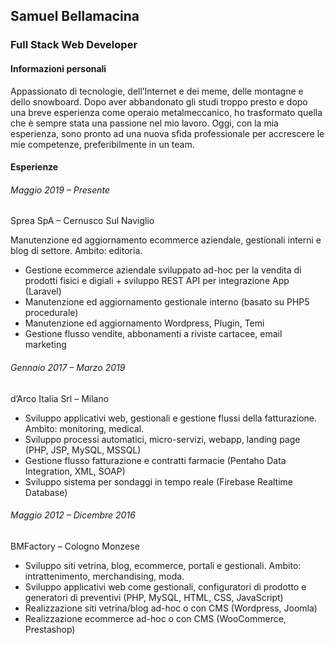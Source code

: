 ## Samuel Bellamacina
### Full Stack Web Developer

#### Informazioni personali 
Appassionato di tecnologie, dell’Internet e dei meme, delle montagne e 
dello snowboard. Dopo aver abbandonato gli studi troppo presto e dopo 
una breve esperienza come operaio metalmeccanico, ho trasformato 
quella che è sempre stata una passione nel mio lavoro. Oggi, con la mia 
esperienza, sono pronto ad una nuova sfida professionale per 
accrescere le mie competenze, preferibilmente in un team.

#### Esperienze
###### Maggio 2019 – Presente
Sprea SpA – Cernusco Sul Naviglio

Manutenzione ed aggiornamento ecommerce aziendale, gestionali 
interni e blog di settore. Ambito: editoria.
- Gestione ecommerce aziendale sviluppato ad-hoc per la vendita 
di prodotti fisici e digiali + sviluppo REST API per integrazione 
App (Laravel)
- Manutenzione ed aggiornamento gestionale interno (basato su 
PHP5 procedurale)
- Manutenzione ed aggiornamento Wordpress, Plugin, Temi
- Gestione flusso vendite, abbonamenti a riviste cartacee, email 
marketing

###### Gennaio 2017 – Marzo 2019
d’Arco Italia Srl – Milano
- Sviluppo applicativi web, gestionali e gestione flussi della fatturazione. 
Ambito: monitoring, medical.
- Sviluppo processi automatici, micro-servizi, webapp, landing 
page (PHP, JSP, MySQL, MSSQL)
- Gestione flusso fatturazione e contratti farmacie (Pentaho Data 
Integration, XML, SOAP)
- Sviluppo sistema per sondaggi in tempo reale (Firebase 
Realtime Database)

###### Maggio 2012 – Dicembre 2016 
BMFactory – Cologno Monzese
- Sviluppo siti vetrina, blog, ecommerce, portali e gestionali. Ambito: 
intrattenimento, merchandising, moda.
- Sviluppo applicativi web come gestionali, configuratori di prodotto 
e generatori di preventivi (PHP, MySQL, HTML, CSS, JavaScript)
- Realizzazione siti vetrina/blog ad-hoc o con CMS (Wordpress, 
Joomla)
- Realizzazione ecommerce ad-hoc o con CMS (WooCommerce, 
Prestashop)
